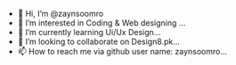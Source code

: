 - 👋 Hi, I’m @zaynsoomro
- 👀 I’m interested in Coding & Web designing ...
- 🌱 I’m currently learning Ui/Ux Design...
- 💞️ I’m looking to collaborate on Design8.pk...
- 📫 How to reach me via github user name: zaynsoomro...

<!---
zaynsoomro/zaynsoomro is a ✨ special ✨ repository because its `README.md` (this file) appears on your GitHub profile.
You can click the Preview link to take a look at your changes.
--->
